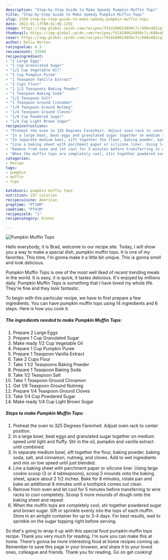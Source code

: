 ```yaml
---
description: "Step-by-Step Guide to Make Speedy Pumpkin Muffin Tops"
title: "Step-by-Step Guide to Make Speedy Pumpkin Muffin Tops"
slug: 2350-step-by-step-guide-to-make-speedy-pumpkin-muffin-tops
date: 2022-01-17T00:41:00.119Z
image: https://img-global.cpcdn.com/recipes/fd14280024899c7c/680x482cq70/pumpkin-muffin-tops-recipe-main-photo.jpg
thumbnail: https://img-global.cpcdn.com/recipes/fd14280024899c7c/680x482cq70/pumpkin-muffin-tops-recipe-main-photo.jpg
cover: https://img-global.cpcdn.com/recipes/fd14280024899c7c/680x482cq70/pumpkin-muffin-tops-recipe-main-photo.jpg
author: Delia Morton
ratingvalue: 4.3
reviewcount: 23589
recipeingredient:
- "2 Large Eggs"
- "1 Cup Granulated Sugar"
- "1/2 Cup Vegetable Oil"
- "1 Cup Pumpkin Puree"
- "1 Teaspoon Vanilla Extract"
- "2 Cups Flour"
- "1 1/2 Teaspoons Baking Powder"
- "1 Teaspoon Baking Soda"
- "1/2 Teaspoon Salt"
- "1 Teaspoon Ground Cinnamon"
- "1/8 Teaspoon Ground Nutmeg"
- "1/4 Teaspoon Ground Cloves"
- "1/4 Cup Powdered Sugar"
- "1/4 Cup Light Brown Sugar"
recipeinstructions:
- "Preheat the oven to 325 Degrees Farenheit. Adjust oven rack to center position."
- "In a large bowl, beat eggs and granulated sugar together on medium speed until light and fluffy. Stir in the oil, pumpkin and vanilla extract until combined."
- "In separate medium bowl, sift together the flour, baking powder, baking soda, salt, and cinnamon, nutmeg, and cloves. Add to wet ingredients and mix on low speed until just blended."
- "Line a baking sheet with parchment paper or silicone liner. Using large cookie scoop (3 or 4 tablespoons), scoop 5 mounds onto the baking sheet, space about 2 1/2 inches. Bake for 8 minutes, rotate pan and bake an additional 8 minutes until a toothpick comes out clean."
- "Remove from oven and let cool for 5 minutes before transferring to wire racks to cool completely. Scoop 5 more mounds of dough onto the baking sheet and repeat."
- "When the muffin tops are completely cool, stir together powdered sugar and brown sugar. Sift or sprinkle evenly into the tops of each muffin. Store in an airtight container for up to 3-4 days. For best results, wait to sprinkle on the sugar topping right before serving."
categories:
- Recipe
tags:
- pumpkin
- muffin
- tops

katakunci: pumpkin muffin tops 
nutrition: 257 calories
recipecuisine: American
preptime: "PT18M"
cooktime: "PT41M"
recipeyield: "1"
recipecategory: Dinner

---
```



![Pumpkin Muffin Tops](https://img-global.cpcdn.com/recipes/fd14280024899c7c/680x482cq70/pumpkin-muffin-tops-recipe-main-photo.jpg)

Hello everybody, it is Brad, welcome to our recipe site. Today, I will show you a way to make a special dish, pumpkin muffin tops. It is one of my favorites. This time, I'm gonna make it a little bit unique. This is gonna smell and look delicious.

Pumpkin Muffin Tops is one of the most well liked of recent trending meals in the world. It is easy, it is quick, it tastes delicious. It's enjoyed by millions daily. Pumpkin Muffin Tops is something that I have loved my whole life. They're fine and they look fantastic.




To begin with this particular recipe, we have to first prepare a few ingredients. You can have pumpkin muffin tops using 14 ingredients and 6 steps. Here is how you cook it.

<!--inarticleads1-->

##### The ingredients needed to make Pumpkin Muffin Tops:

1. Prepare 2 Large Eggs
1. Prepare 1 Cup Granulated Sugar
1. Make ready 1/2 Cup Vegetable Oil
1. Prepare 1 Cup Pumpkin Puree
1. Prepare 1 Teaspoon Vanilla Extract
1. Take 2 Cups Flour
1. Take 1 1/2 Teaspoons Baking Powder
1. Prepare 1 Teaspoon Baking Soda
1. Take 1/2 Teaspoon Salt
1. Take 1 Teaspoon Ground Cinnamon
1. Get 1/8 Teaspoon Ground Nutmeg
1. Prepare 1/4 Teaspoon Ground Cloves
1. Take 1/4 Cup Powdered Sugar
1. Make ready 1/4 Cup Light Brown Sugar




<!--inarticleads2-->

##### Steps to make Pumpkin Muffin Tops:

1. Preheat the oven to 325 Degrees Farenheit. Adjust oven rack to center position.
1. In a large bowl, beat eggs and granulated sugar together on medium speed until light and fluffy. Stir in the oil, pumpkin and vanilla extract until combined.
1. In separate medium bowl, sift together the flour, baking powder, baking soda, salt, and cinnamon, nutmeg, and cloves. Add to wet ingredients and mix on low speed until just blended.
1. Line a baking sheet with parchment paper or silicone liner. Using large cookie scoop (3 or 4 tablespoons), scoop 5 mounds onto the baking sheet, space about 2 1/2 inches. Bake for 8 minutes, rotate pan and bake an additional 8 minutes until a toothpick comes out clean.
1. Remove from oven and let cool for 5 minutes before transferring to wire racks to cool completely. Scoop 5 more mounds of dough onto the baking sheet and repeat.
1. When the muffin tops are completely cool, stir together powdered sugar and brown sugar. Sift or sprinkle evenly into the tops of each muffin. Store in an airtight container for up to 3-4 days. For best results, wait to sprinkle on the sugar topping right before serving.




So that's going to wrap it up with this special food pumpkin muffin tops recipe. Thank you very much for reading. I'm sure you can make this at home. There's gonna be more interesting food at home recipes coming up. Remember to save this page in your browser, and share it to your loved ones, colleague and friends. Thank you for reading. Go on get cooking!
